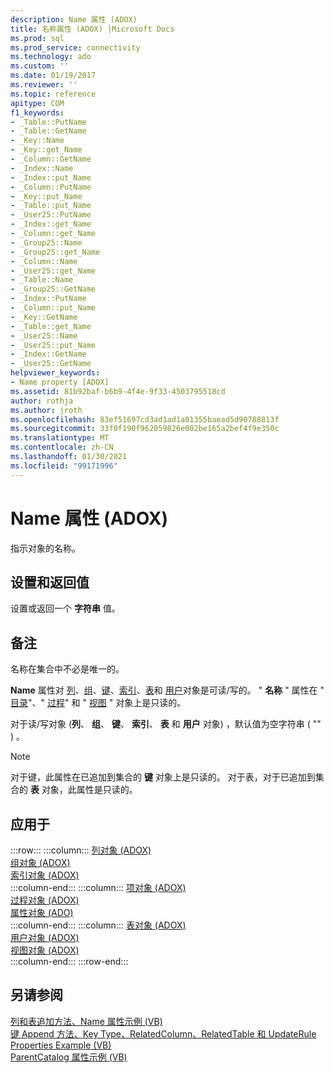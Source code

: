 ```yaml
---
description: Name 属性 (ADOX)
title: 名称属性 (ADOX) |Microsoft Docs
ms.prod: sql
ms.prod_service: connectivity
ms.technology: ado
ms.custom: ''
ms.date: 01/19/2017
ms.reviewer: ''
ms.topic: reference
apitype: COM
f1_keywords:
- _Table::PutName
- _Table::GetName
- _Key::Name
- _Key::get_Name
- _Column::GetName
- _Index::Name
- _Index::put_Name
- _Column::PutName
- _Key::put_Name
- _Table::put_Name
- _User25::PutName
- _Index::get_Name
- _Column::get_Name
- _Group25::Name
- _Group25::get_Name
- _Column::Name
- _User25::get_Name
- _Table::Name
- _Group25::GetName
- _Index::PutName
- _Column::put_Name
- _Key::GetName
- _Table::get_Name
- _User25::Name
- _User25::put_Name
- _Index::GetName
- _User25::GetName
helpviewer_keywords:
- Name property [ADOX]
ms.assetid: 81b92baf-b6b9-4f4e-9f33-4503795518cd
author: rothja
ms.author: jroth
ms.openlocfilehash: 83ef51697cd3ad1ad1a01355baead5d90788813f
ms.sourcegitcommit: 33f0f190f962059826e002be165a2bef4f9e350c
ms.translationtype: MT
ms.contentlocale: zh-CN
ms.lasthandoff: 01/30/2021
ms.locfileid: "99171996"
---
```

# <a name="name-property-adox"></a>Name 属性 (ADOX)
指示对象的名称。  
  
## <a name="settings-and-return-values"></a>设置和返回值  
 设置或返回一个 **字符串** 值。  
  
## <a name="remarks"></a>备注  
 名称在集合中不必是唯一的。  
  
 **Name** 属性对 [列](./column-object-adox.md)、[组](./group-object-adox.md)、[键](./key-object-adox.md)、[索引](./index-object-adox.md)、[表](./table-object-adox.md)和 [用户](./user-object-adox.md)对象是可读/写的。 " **名称** " 属性在 " [目录](./catalog-object-adox.md)"、" [过程](./procedure-object-adox.md)" 和 " [视图](./view-object-adox.md) " 对象上是只读的。  
  
 对于读/写对象 (**列**、 **组**、 **键**、 **索引**、 **表** 和 **用户** 对象) ，默认值为空字符串 ( "" ) 。  
  
> [!NOTE]
>  对于键，此属性在已追加到集合的 **键** 对象上是只读的。 对于表，对于已追加到集合的 **表** 对象，此属性是只读的。  
  
## <a name="applies-to"></a>应用于  

:::row:::
    :::column:::
        [列对象 (ADOX)](./column-object-adox.md)  
        [组对象 (ADOX)](./group-object-adox.md)  
        [索引对象 (ADOX)](./index-object-adox.md)  
    :::column-end:::
    :::column:::
        [项对象 (ADOX)](./key-object-adox.md)  
        [过程对象 (ADOX)](./procedure-object-adox.md)  
        [属性对象 (ADO)](../ado-api/property-object-ado.md)  
    :::column-end:::
    :::column:::
        [表对象 (ADOX)](./table-object-adox.md)  
        [用户对象 (ADOX)](./user-object-adox.md)  
        [视图对象 (ADOX)](./view-object-adox.md)  
    :::column-end:::
:::row-end:::

## <a name="see-also"></a>另请参阅  
 [列和表追加方法、Name 属性示例 (VB) ](./columns-and-tables-append-methods-name-property-example-vb.md)   
 [键 Append 方法、Key Type、RelatedColumn、RelatedTable 和 UpdateRule Properties Example (VB) ](./keys-append-method-key-type-relatedcolumn-relatedtable-example-vb.md)   
 [ParentCatalog 属性示例 (VB)](./parentcatalog-property-example-vb.md)